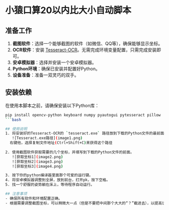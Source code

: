 # 小猿口算20以内比大小自动脚本

## 准备工作
1. **截图软件**：选择一个能够截图的软件（如微信、QQ等），确保能够显示坐标。
2. **OCR软件**：安装 [Tesseract-OCR](https://digi.bib.uni-mannheim.de/tesseract/)。无需完成环境变量配置，只需完成安装即可。
3. **安卓模拟器**：选择并安装一个安卓模拟器。
4. **Python环境**：确保已安装并配置好Python。
5. **设备准备**：准备一双灵巧的双手。

## 安装依赖
在使用本脚本之前，请确保安装以下Python库：

```bash
pip install opencv-python keyboard numpy pyautogui pytesseract pillow
```bash

## 使用说明
1. 将安装好的Tesseract-OCR的 `tesseract.exe` 路径放到下载的Python文件的最前面。
   ![Tesseract.exe路径](image1.png)
  右键他，选择复制文件地址(Ctrl+Shift+C)来获得这个路径
   
2. 使用截图软件获取需要的几个坐标，并填写到下载的Python文件的前面。
   ![获取坐标1](image2.png)
   ![获取坐标2](image3.png)
   ![获取坐标3](image4.png)

3. 按下你的python编译器里面那个可爱的运行键。
4. 将安卓模拟器调整到全屏，放到前台，打开pk，按下空格。
5. 找一个舒服的姿势躺在床上，等待程序自动运行。

## 注意事项
- 确保所有软件和环境配置正确。
- 根据需要调整截图坐标，可以稍微大一点（但是不要把中间那个大大的“？”截进去），以提高识别准确性。

